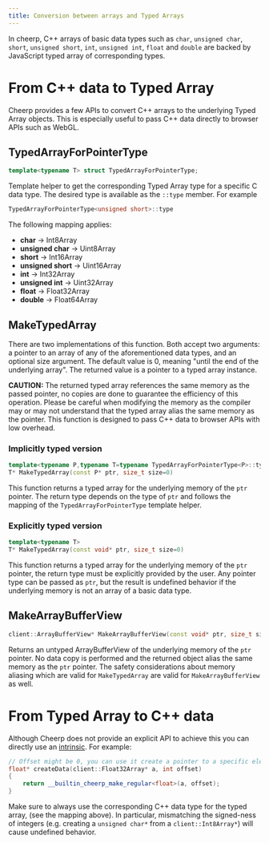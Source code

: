 ```yaml
---
title: Conversion between arrays and Typed Arrays
---
```


In cheerp, C++ arrays of basic data types such as `char`, `unsigned char`, `short`, `unsigned short`, `int`, `unsigned int`, `float` and `double` are backed by JavaScript typed array of corresponding types.

# From C++ data to Typed Array

Cheerp provides a few APIs to convert C++ arrays to the underlying Typed Array objects. This is especially useful to pass C++ data directly to browser APIs such as WebGL.

## TypedArrayForPointerType

```cpp
template<typename T> struct TypedArrayForPointerType;
```

Template helper to get the corresponding Typed Array type for a specific C data type. The desired type is available as the `::type` member. For example

```cpp
TypedArrayForPointerType<unsigned short>::type
```

The following mapping applies:

- **char** -> Int8Array
- **unsigned char** -> Uint8Array
- **short** -> Int16Array
- **unsigned short** -> Uint16Array
- **int** -> Int32Array
- **unsigned int** -> Uint32Array
- **float** -> Float32Array
- **double** -> Float64Array

## MakeTypedArray

There are two implementations of this function. Both accept two arguments: a pointer to an array of any of the aforementioned data types, and an optional size argument. The default value is 0, meaning "until the end of the underlying array". The returned value is a pointer to a typed array instance.

**CAUTION:** The returned typed array references the same memory as the passed pointer, no copies are done to guarantee the efficiency of this operation. Please be careful when modifying the memory as the compiler may or may not understand that the typed array alias the same memory as the pointer. This function is designed to pass C++ data to browser APIs with low overhead.

### Implicitly typed version

```cpp
template<typename P,typename T=typename TypedArrayForPointerType<P>::type>
T* MakeTypedArray(const P* ptr, size_t size=0)
```

This function returns a typed array for the underlying memory of the `ptr` pointer. The return type depends on the type of `ptr` and follows the mapping of the `TypedArrayForPointerType` template helper.

### Explicitly typed version

```cpp
template<typename T>
T* MakeTypedArray(const void* ptr, size_t size=0)
```

This function returns a typed array for the underlying memory of the `ptr` pointer, the return type must be explicitly provided by the user. Any pointer type can be passed as `ptr`, but the result is undefined behavior if the underlying memory is not an array of a basic data type.

## MakeArrayBufferView

```cpp
client::ArrayBufferView* MakeArrayBufferView(const void* ptr, size_t size=0)
```

Returns an untyped ArrayBufferView of the underlying memory of the `ptr` pointer. No data copy is performed and the returned object alias the same memory as the `ptr` pointer. The safety considerations about memory aliasing which are valid for `MakeTypedArray` are valid for `MakeArrayBufferView` as well.

# From Typed Array to C++ data

Although Cheerp does not provide an explicit API to achieve this you can directly use an [intrinsic](/cheerp/reference/cheerp-internals/Cheerp-intrinsics). For example:

```cpp
// Offset might be 0, you can use it create a pointer to a specific element of the typed array
float* createData(client::Float32Array* a, int offset)
{
    return __builtin_cheerp_make_regular<float>(a, offset);
}
```

Make sure to always use the corresponding C++ data type for the typed array, (see the mapping above). In particular, mismatching the signed-ness of integers (e.g. creating a `unsigned char*` from a `client::Int8Array*`) will cause undefined behavior.
